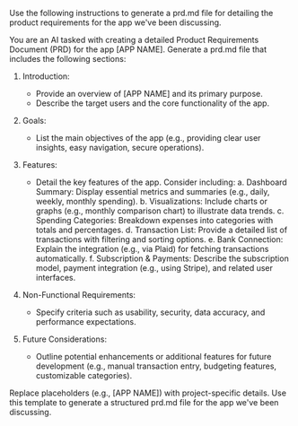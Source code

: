 Use the following instructions to generate a prd.md file for detailing the product requirements for the app we've been discussing.

You are an AI tasked with creating a detailed Product Requirements Document (PRD) for the app [APP NAME]. Generate a prd.md file that includes the following sections:

1. Introduction:
   - Provide an overview of [APP NAME] and its primary purpose.
   - Describe the target users and the core functionality of the app.

2. Goals:
   - List the main objectives of the app (e.g., providing clear user insights, easy navigation, secure operations).

3. Features:
   - Detail the key features of the app. Consider including:
       a. Dashboard Summary: Display essential metrics and summaries (e.g., daily, weekly, monthly spending).
       b. Visualizations: Include charts or graphs (e.g., monthly comparison chart) to illustrate data trends.
       c. Spending Categories: Breakdown expenses into categories with totals and percentages.
       d. Transaction List: Provide a detailed list of transactions with filtering and sorting options.
       e. Bank Connection: Explain the integration (e.g., via Plaid) for fetching transactions automatically.
       f. Subscription & Payments: Describe the subscription model, payment integration (e.g., using Stripe), and related user interfaces.

4. Non-Functional Requirements:
   - Specify criteria such as usability, security, data accuracy, and performance expectations.

5. Future Considerations:
   - Outline potential enhancements or additional features for future development (e.g., manual transaction entry, budgeting features, customizable categories).

Replace placeholders (e.g., [APP NAME]) with project-specific details. Use this template to generate a structured prd.md file for the app we've been discussing.
